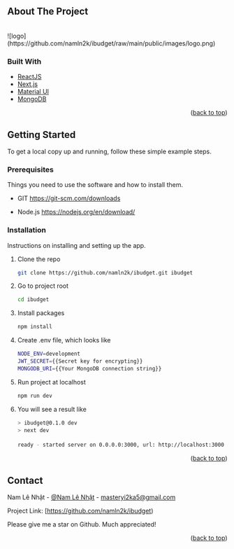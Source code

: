 ## About The Project

<br/>
![logo](https://github.com/namln2k/ibudget/raw/main/public/images/logo.png)
<br/>

### Built With

- [ReactJS](https://reactjs.org/)
- [Next.js](https://nextjs.org/)
- [Material UI](https://mui.com/)
- [MongoDB](https://www.mongodb.com/)

<p align="right">(<a href="#top">back to top</a>)</p>

## Getting Started

To get a local copy up and running, follow these simple example steps.

### Prerequisites

Things you need to use the software and how to install them.

- GIT
  https://git-scm.com/downloads

- Node.js
  https://nodejs.org/en/download/

### Installation

Instructions on installing and setting up the app.

1. Clone the repo
   ```sh
   git clone https://github.com/namln2k/ibudget.git ibudget
   ```
2. Go to project root
   ```sh
   cd ibudget
   ```
3. Install packages
   ```sh
   npm install
   ```
4. Create .env file, which looks like
   ```sh
   NODE_ENV=development
   JWT_SECRET={{Secret key for encrypting}}
   MONGODB_URI={{Your MongoDB connection string}}
   ```
5. Run project at localhost
   ```sh
   npm run dev
   ```
6. You will see a result like

   ```sh
   > ibudget@0.1.0 dev
   > next dev

   ready - started server on 0.0.0.0:3000, url: http://localhost:3000
   ```

<p align="right">(<a href="#top">back to top</a>)</p>

<!-- CONTACT -->

## Contact

Nam Lê Nhật - [@Nam Lê Nhật](mailto:namln2aug2k@gmail.com) - masteryi2ka5@gmail.com

Project Link: [https://github.com/namln2k/ibudget)

Please give me a star on Github. Much appreciated!

<p align="right">(<a href="#top">back to top</a>)</p>
